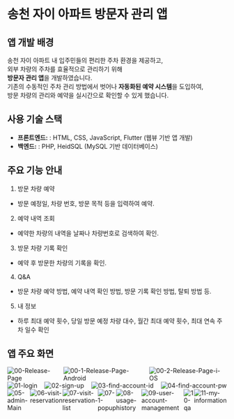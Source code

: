 # 송천 자이 아파트 방문자 관리 앱

## 앱 개발 배경
송천 자이 아파트 내 입주민들의 편리한 주차 환경을 제공하고,<br> 외부 차량의 주차를 효율적으로 관리하기 위해<br> **방문자 관리 앱**을 개발하였습니다.<br>
기존의 수동적인 주차 관리 방법에서 벗어나 **자동화된 예약 시스템**을 도입하여,<br> 방문 차량의 관리와 예약을 실시간으로 확인할 수 있게 했습니다.

## 사용 기술 스택
- **프론트엔드:** : HTML, CSS, JavaScript, Flutter (웹뷰 기반 앱 개발)
- **백엔드:**  :  PHP, HeidSQL (MySQL 기반 데이터베이스)

## 주요 기능 안내
1. 방문 차량 예약
- 방문 예정일, 차량 번호, 방문 목적 등을 입력하여 예약.
2. 예약 내역 조회
- 예약한 차량의 내역을 날짜나 차량번호로 검색하여 확인.
3. 방문 차량 기록 확인
- 예약 후 방문한 차량의 기록을 확인.
4. Q&A
- 방문 차량 예약 방법, 예약 내역 확인 방법, 방문 기록 확인 방법, 탈퇴 방법 등.
5. 내 정보
- 하루 최대 예약 횟수, 당일 방문 예정 차량 대수, 월간 최대 예약 횟수, 최대 연속 주차 일수 확인
  
## 앱 주요 화면
<div style="display: flex; justify-content: space-between;">
  <img src="https://i.ibb.co/p6SGpCZd/00-Release-Page.png" alt="00-Release-Page" border="0">
  <img src="https://i.ibb.co/1f56FNgg/00-1-Release-Page-Android.png" alt="00-1-Release-Page-Android" border="0">
  <img src="https://i.ibb.co/GQ9B3h0b/00-2-Release-Page-i-OS.png" alt="00-2-Release-Page-i-OS" border="0">
</div>
<div style="display: flex; justify-content: space-between;">
  <img src="https://i.ibb.co/JWgpm7qF/01-login.png" alt="01-login" border="0">
  <img src="https://i.ibb.co/VcpzYT1B/02-sign-up.png" alt="02-sign-up" border="0">
  <img src="https://i.ibb.co/Wqpfjj1/03-find-account-id.png" alt="03-find-account-id" border="0">
  <img src="https://i.ibb.co/HDn9tL7j/04-find-account-pw.png" alt="04-find-account-pw" border="0">
</div>
<div style="display: flex; justify-content: space-between;">
  <img src="https://i.ibb.co/v6HRRhht/05-admin-Main.png" alt="05-admin-Main" border="0">
  <img src="https://i.ibb.co/chJbzG7L/06-visit-reservation.png" alt="06-visit-reservation" border="0">
  <img src="https://i.ibb.co/VyszGS4/07-visit-reservation-list.png" alt="07-visit-reservation-list" border="0">
  <img src="https://i.ibb.co/MD033GN0/07-1-popup.png" alt="07-1-popup" border="0">
  <img src="https://i.ibb.co/ds9MDwJV/08-usage-history.png" alt="08-usage-history" border="0">
  <img src="https://i.ibb.co/ksXhbHHs/09-user-account-management.png" alt="09-user-account-management" border="0">
  <img src="https://i.ibb.co/0HX9RWx/10-qa.png" alt="10-qa" border="0">
  <img src="https://i.ibb.co/6cnj3mBH/11-my-information.png" alt="11-my-information" border="0">
</div>

